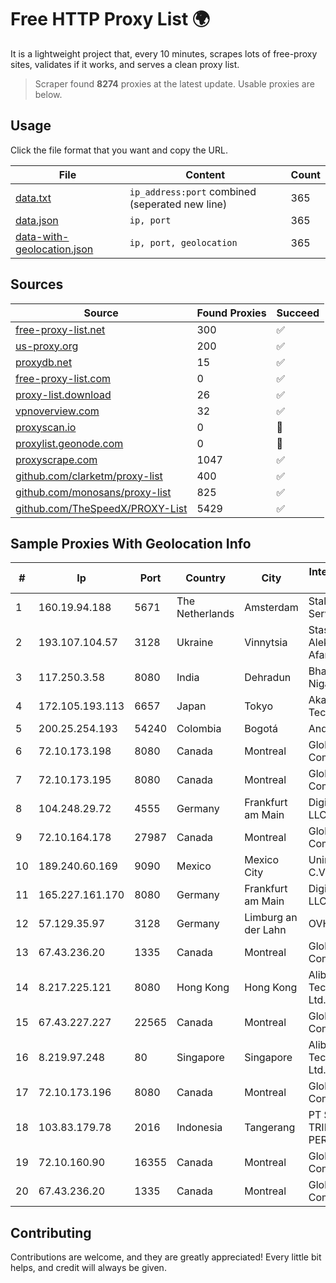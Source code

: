 
# Free HTTP Proxy List 🌍

It is a lightweight project that, every 10 minutes, scrapes lots of free-proxy sites, validates if it works, and serves a clean proxy list.


> Scraper found **8274** proxies at the latest update. Usable proxies are below.

## Usage

Click the file format that you want and copy the URL.


|File|Content|Count|
|----|-------|-----|
|[data.txt](https://raw.githubusercontent.com/themiralay/Proxy-List-World/master/data.txt)|`ip_address:port` combined (seperated new line)|365|
|[data.json](https://raw.githubusercontent.com/themiralay/Proxy-List-World/master/data.json)|`ip, port`|365|
|[data-with-geolocation.json](https://raw.githubusercontent.com/themiralay/Proxy-List-World/master/data-with-geolocation.json)|`ip, port, geolocation`|365|

## Sources

|Source|Found Proxies|Succeed|
|------|-------------|-------|
|[free-proxy-list.net](https://free-proxy-list.net)|300|✅|
|[us-proxy.org](https://www.us-proxy.org)|200|✅|
|[proxydb.net](http://proxydb.net)|15|✅|
|[free-proxy-list.com](https://free-proxy-list.com/?page=&port=&type%5B%5D=http&type%5B%5D=https&up_time=0&search=Search)|0|✅|
|[proxy-list.download](https://www.proxy-list.download/HTTP)|26|✅|
|[vpnoverview.com](https://vpnoverview.com/privacy/anonymous-browsing/free-proxy-servers)|32|✅|
|[proxyscan.io](https://www.proxyscan.io)|0|🚫|
|[proxylist.geonode.com](https://proxylist.geonode.com/api/proxy-list?limit=300&page=1&sort_by=lastChecked&sort_type=desc&protocols=http,https)|0|🚫|
|[proxyscrape.com](https://api.proxyscrape.com/v2/?request=displayproxies&protocol=http&timeout=10000&country=all&ssl=all&anonymity=all)|1047|✅|
|[github.com/clarketm/proxy-list](https://raw.githubusercontent.com/clarketm/proxy-list/master/proxy-list-raw.txt)|400|✅|
|[github.com/monosans/proxy-list](https://raw.githubusercontent.com/monosans/proxy-list/main/proxies/http.txt)|825|✅|
|[github.com/TheSpeedX/PROXY-List](https://raw.githubusercontent.com/TheSpeedX/PROXY-List/master/http.txt)|5429|✅|


## Sample Proxies With Geolocation Info

|#|Ip|Port|Country|City|Internet Service Provider|
|-|--|----|-------|----|-------------------------|
|1|160.19.94.188|5671|The Netherlands|Amsterdam|Stallion Network Services Limited|
|2|193.107.104.57|3128|Ukraine|Vinnytsia|Stasishen Aleksandr Afanasiyovich|
|3|117.250.3.58|8080|India|Dehradun|Bharat Sanchar Nigam Ltd|
|4|172.105.193.113|6657|Japan|Tokyo|Akamai Technologies|
|5|200.25.254.193|54240|Colombia|Bogotá|Andinet ON Line|
|6|72.10.173.198|8080|Canada|Montreal|GloboTech Communications|
|7|72.10.173.195|8080|Canada|Montreal|GloboTech Communications|
|8|104.248.29.72|4555|Germany|Frankfurt am Main|DigitalOcean, LLC|
|9|72.10.164.178|27987|Canada|Montreal|GloboTech Communications|
|10|189.240.60.169|9090|Mexico|Mexico City|Uninet S.A. de C.V.|
|11|165.227.161.170|8080|Germany|Frankfurt am Main|DigitalOcean, LLC|
|12|57.129.35.97|3128|Germany|Limburg an der Lahn|OVH SAS|
|13|67.43.236.20|1335|Canada|Montreal|GloboTech Communications|
|14|8.217.225.121|8080|Hong Kong|Hong Kong|Alibaba (US) Technology Co., Ltd.|
|15|67.43.227.227|22565|Canada|Montreal|GloboTech Communications|
|16|8.219.97.248|80|Singapore|Singapore|Alibaba (US) Technology Co., Ltd.|
|17|72.10.173.196|8080|Canada|Montreal|GloboTech Communications|
|18|103.83.179.78|2016|Indonesia|Tangerang|PT SOLUSI TRIMEGAH PERSADA|
|19|72.10.160.90|16355|Canada|Montreal|GloboTech Communications|
|20|67.43.236.20|1335|Canada|Montreal|GloboTech Communications|



## Contributing

Contributions are welcome, and they are greatly appreciated! Every
little bit helps, and credit will always be given.

